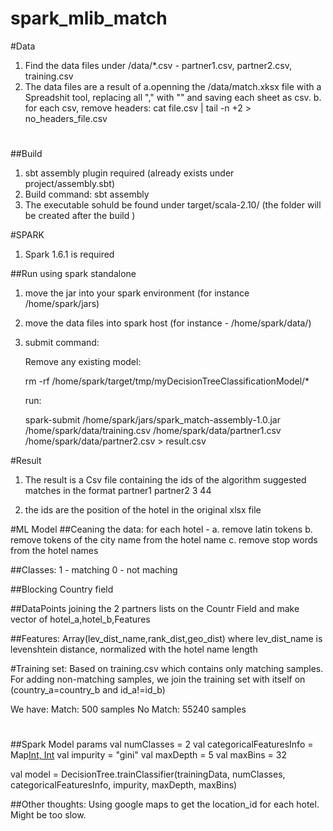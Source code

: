# spark_mlib_match

#Data
1. Find the data files under /data/*.csv   - partner1.csv, partner2.csv, training.csv 
2. The data files are a result of 
	a.openning the /data/match.xksx file with a Spreadshit tool, replacing all "," with ""
		and saving each sheet as csv.
	b. for each csv, remove headers: cat file.csv | tail -n +2 > no_headers_file.csv	

#
##Build
1. sbt assembly plugin required (already exists under project/assembly.sbt)
2. Build command:  sbt assembly
3. The executable sohuld be found under target/scala-2.10/  (the folder will be created after the build ) 


#SPARK
1. Spark 1.6.1 is required

##Run using spark standalone
1. move the jar into your spark environment  (for instance /home/spark/jars)
2. move the data files into spark host  (for instance - /home/spark/data/)
3. submit command:

	Remove any existing model:

	rm -rf  /home/spark/target/tmp/myDecisionTreeClassificationModel/*

	run:

	spark-submit  /home/spark/jars/spark_match-assembly-1.0.jar  /home/spark/data/training.csv  /home/spark/data/partner1.csv  /home/spark/data/partner2.csv  > result.csv

#Result
1. The result is a Csv file containing the ids of the algorithm suggested matches in the format
  partner1  partner2
  	3             44

 2. the ids are the position of the hotel in the original xlsx file 
	
#ML Model
##Ceaning the data: for each hotel  - 
	a. remove latin tokens
	b. remove tokens of the city name from the hotel name
	c. remove stop words from the hotel names 

##Classes: 
1 - matching
0 - not maching

##Blocking
Country field

##DataPoints
joining the 2 partners lists on the Countr Field and make vector of hotel_a,hotel_b,Features 

##Features:
Array(lev_dist_name,rank_dist,geo_dist)
where lev_dist_name is levenshtein distance, normalized with the hotel name length

#Training set:
Based on training.csv which contains only matching samples.
For adding non-matching samples, we join the training set with itself on
(country_a=country_b and id_a!=id_b) 

We have:
Match: 500 samples
No Match: 55240 samples


#
##Spark Model params
val numClasses = 2
val categoricalFeaturesInfo = Map[Int, Int](2->6)
val impurity = "gini"
val maxDepth = 5
val maxBins = 32

val model = DecisionTree.trainClassifier(trainingData, numClasses, categoricalFeaturesInfo,
impurity, maxDepth, maxBins)


##Other thoughts:
Using google maps to get the location_id for each hotel. Might be too slow.
